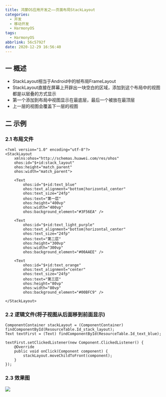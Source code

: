 ```yaml
---
title: 鸿蒙OS应用开发之——页面布局StackLayout
categories:
  - 开发
  - 移动开发
  - HarmonyOS
tags:
  - HarmonyOS
abbrlink: 56c5792f
date: 2020-12-29 16:56:40
---
```

## 一 概述

* StackLayout相当于Android中的帧布局FrameLayout
* StackLayout直接在屏幕上开辟出一块空白的区域，添加到这个布局中的视图都是以层叠的方式显示
* 第一个添加到布局中视图显示在最底层，最后一个被放在最顶层
* 上一层的视图会覆盖下一层的视图

<!--more-->

## 二 示例

### 2.1 布局文件

```
<?xml version="1.0" encoding="utf-8"?>
<StackLayout
    xmlns:ohos="http://schemas.huawei.com/res/ohos"
    ohos:id="$+id:stack_layout"
    ohos:height="match_parent"
    ohos:width="match_parent">
 
    <Text
        ohos:id="$+id:text_blue"
        ohos:text_alignment="bottom|horizontal_center"
        ohos:text_size="24fp"
        ohos:text="第一层"
        ohos:height="400vp"
        ohos:width="400vp"
        ohos:background_element="#3F56EA" />
 
    <Text
        ohos:id="$+id:text_light_purple"
        ohos:text_alignment="bottom|horizontal_center"
        ohos:text_size="24fp"
        ohos:text="第二层"
        ohos:height="300vp"
        ohos:width="300vp"
        ohos:background_element="#00AAEE" />
 
    <Text
        ohos:id="$+id:text_orange"
        ohos:text_alignment="center"
        ohos:text_size="24fp"
        ohos:text="第三层"
        ohos:height="80vp"
        ohos:width="80vp"
        ohos:background_element="#00BFC9" />
        
</StackLayout>
```

### 2.2 逻辑文件(将子视图从后面移到前面显示)

```
ComponentContainer stackLayout = (ComponentContainer) findComponentById(ResourceTable.Id_stack_layout);
Text textFirst = (Text) findComponentById(ResourceTable.Id_text_blue);

textFirst.setClickedListener(new Component.ClickedListener() {
    @Override
    public void onClick(Component component) {
        stackLayout.moveChildToFront(component);
    }
});
```

### 2.3 效果图

![][1]



[1]:https://cdn.jsdelivr.net/gh/PGzxc/CDN@master/blog-hmos/hmos-layout-stacklayout-sample.gif